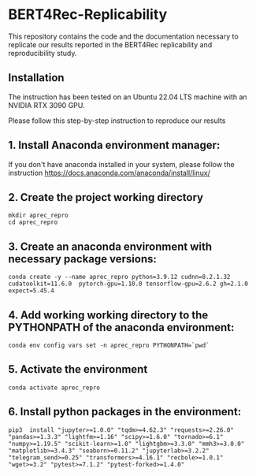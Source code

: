 # BERT4Rec-Replicability

This repository contains the code and the documentation necessary to replicate our results reported in the BERT4Rec replicability and reproducibility study. 

## Installation 
The instruction has been tested on an Ubuntu 22.04 LTS machine with an NVIDIA RTX 3090 GPU. 

Please follow this step-by-step instruction to reproduce our results


## 1. Install Anaconda environment manager: 

If you don't have anaconda installed in your system, please follow the instruction https://docs.anaconda.com/anaconda/install/linux/

## 2. Create the project working directory
```
mkdir aprec_repro
cd aprec_repro
```


## 3. Create an anaconda environment with necessary package versions:
```
conda create -y --name aprec_repro python=3.9.12 cudnn=8.2.1.32 cudatoolkit=11.6.0  pytorch-gpu=1.10.0 tensorflow-gpu=2.6.2 gh=2.1.0 expect=5.45.4
```

## 4. Add working working directory to the PYTHONPATH of the anaconda environment: 
```
conda env config vars set -n aprec_repro PYTHONPATH=`pwd`
```

## 5. Activate the environment
```
conda activate aprec_repro
```

## 6. Install python packages in the environment: 
```
pip3  install "jupyter>=1.0.0" "tqdm>=4.62.3" "requests>=2.26.0" "pandas>=1.3.3" "lightfm>=1.16" "scipy>=1.6.0" "tornado>=6.1" "numpy>=1.19.5" "scikit-learn>=1.0" "lightgbm>=3.3.0" "mmh3>=3.0.0" "matplotlib>=3.4.3" "seaborn>=0.11.2" "jupyterlab>=3.2.2" "telegram_send>=0.25" "transformers>=4.16.1" "recbole>=1.0.1" "wget>=3.2" "pytest>=7.1.2" "pytest-forked>=1.4.0"
```